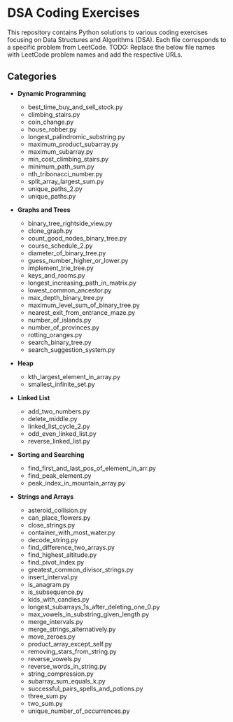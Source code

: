 # DSA Coding Exercises

This repository contains Python solutions to various coding exercises focusing on Data Structures and Algorithms (DSA). Each file corresponds to a specific problem from LeetCode.
TODO: Replace the below file names with LeetCode problem names and add the respective URLs.

## Categories

- **Dynamic Programming**
  - best_time_buy_and_sell_stock.py
  - climbing_stairs.py
  - coin_change.py
  - house_robber.py
  - longest_palindromic_substring.py
  - maximum_product_subarray.py
  - maximum_subarray.py
  - min_cost_climbing_stairs.py
  - minimum_path_sum.py
  - nth_tribonacci_number.py
  - split_array_largest_sum.py
  - unique_paths_2.py
  - unique_paths.py

- **Graphs and Trees**
  - binary_tree_rightside_view.py
  - clone_graph.py
  - count_good_nodes_binary_tree.py
  - course_schedule_2.py
  - diameter_of_binary_tree.py
  - guess_number_higher_or_lower.py
  - implement_trie_tree.py
  - keys_and_rooms.py
  - longest_increasing_path_in_matrix.py
  - lowest_common_ancestor.py
  - max_depth_binary_tree.py
  - maximum_level_sum_of_binary_tree.py
  - nearest_exit_from_entrance_maze.py
  - number_of_islands.py
  - number_of_provinces.py
  - rotting_oranges.py
  - search_binary_tree.py
  - search_suggestion_system.py

- **Heap**
  - kth_largest_element_in_array.py
  - smallest_infinite_set.py

- **Linked List**
  - add_two_numbers.py
  - delete_middle.py
  - linked_list_cycle_2.py
  - odd_even_linked_list.py
  - reverse_linked_list.py

- **Sorting and Searching**
  - find_first_and_last_pos_of_element_in_arr.py
  - find_peak_element.py
  - peak_index_in_mountain_array.py

- **Strings and Arrays**
  - asteroid_collision.py
  - can_place_flowers.py
  - close_strings.py
  - container_with_most_water.py
  - decode_string.py
  - find_difference_two_arrays.py
  - find_highest_altitude.py
  - find_pivot_index.py
  - greatest_common_divisor_strings.py
  - insert_interval.py
  - is_anagram.py
  - is_subsequence.py
  - kids_with_candies.py
  - longest_subarrays_1s_after_deleting_one_0.py
  - max_vowels_in_substring_given_length.py
  - merge_intervals.py
  - merge_strings_alternatively.py
  - move_zeroes.py
  - product_array_except_self.py
  - removing_stars_from_string.py
  - reverse_vowels.py
  - reverse_words_in_string.py
  - string_compression.py
  - subarray_sum_equals_k.py
  - successful_pairs_spells_and_potions.py
  - three_sum.py
  - two_sum.py
  - unique_number_of_occurrences.py

